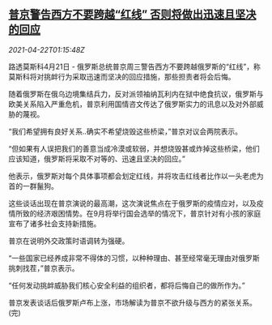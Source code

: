 <!--1619055062000-->
[普京警告西方不要跨越“红线” 否则将做出迅速且坚决的回应](https://cn.reuters.com/article/putin-warn-west-red-lines-0422-idCNKBS2C903V)
------

<div><i>2021-04-22T01:15:48Z</i></div><p>路透莫斯科4月21日 - 俄罗斯总统普京周三警告西方不要跨越俄罗斯的“红线”，称莫斯科将对挑衅行为采取迅速而坚决的回应措施，那些担责者将会后悔。</p><p>随着俄罗斯在俄乌边境集结兵力，反对派领袖纳瓦利内在狱中绝食抗议，俄罗斯与欧美关系陷入严重危机，普京利用国情咨文传达了俄罗斯实力的讯息以及对外部威胁的蔑视。</p><p>“我们希望拥有良好关系..确实不希望烧毁这些桥梁，”普京对议会两院表示。</p><p>“但如果有人误把我们的善意当成冷漠或软弱，并想烧毁甚或炸掉这些桥梁，他们应该知道，俄罗斯将采取不对等的、迅速且坚决的回应。”</p><p>他表示，俄罗斯对每个具体事项都会划定红线，并将攻击红线者比作以一头老虎为首的一群鬣狗。</p><p>这些谈话出现在普京演说的最高潮，这次演说焦点在于俄罗斯的疫情应对，以及疫情所致的经济艰困情势。在9月将举行国会选举的情况下，普京针对有小孩的家庭宣布了诸多社会支持新措施。</p><p>普京在说明外交政策时语调转为强硬。</p><p>“一些国家已经养成非常不得体的习惯，以种种理由、甚至经常毫无理由对俄罗斯挑刺找茬，”普京表示。</p><p>“任何发动挑衅威胁我们核心安全利益的组织者，都将后悔自己的做所作为。”</p><p>普京发表谈话后俄罗斯卢布上涨，市场解读为普京不欲升级与西方的紧张关系。(完)</p>
